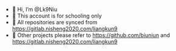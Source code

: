 - 👋 Hi, I’m @Lk9Niu
- 👀 This account is for schooling only
- 🌱 All repositories are synced from https://gitlab.nisheng2020.com/liangkun9
- 💞️ Other projects please refer to https://github.com/biuniun and https://gitlab.nisheng2020.com/liangkun9

<!---
Lk9Niu/Lk9Niu is a ✨ special ✨ repository because its `README.md` (this file) appears on your GitHub profile.
You can click the Preview link to take a look at your changes.
--->
